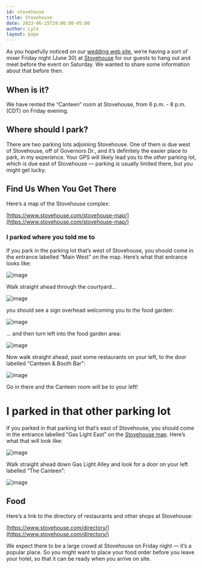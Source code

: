 ```yaml
---
id: stovehouse
title: Stovehouse
date: 2023-06-25T19:00:00-05:00
author: Lyle
layout: page
---
```

As you hopefully noticed on our [wedding web site](https://maryandlyle.com/), we’re having a sort of mixer Friday night (June 30) at [Stovehouse](https://www.stovehouse.com/) for our guests to hang out and meet before the event on Saturday. We wanted to share some information about that before then.

## When is it?

We have rented the “Canteen” room at Stovehouse, from 6 p.m. - 8 p.m. (CDT) on Friday evening.

## Where should I park?

There are two parking lots adjoining Stovehouse. One of them is due west of Stovehouse, off of Governors Dr., and it’s definitely the easier place to park, in my experience. Your GPS will likely lead you to the *other* parking lot, which is due east of Stovehouse — parking is usually limited there, but you might get lucky.

## Find Us When You Get There

Here’s a map of the Stovehouse complex:

[https://www.stovehouse.com/stovehouse-map/](https://www.stovehouse.com/stovehouse-map/)

### I parked where you told me to

If you park in the parking lot that’s west of Stovehouse, you should come in the entrance labelled “Main West” on the map. Here’s what that entrance looks like:

![image](assets/img/west-entrance.jpeg)

Walk straight ahead through the courtyard...

![image](assets/img/courtyard.jpeg)

you should see a sign overhead welcoming you to the food garden:

![image](assets/img/food-garden-entrance.jpeg)

... and then turn left into the food garden area:

![image](assets/img/food-garden.jpeg)

Now walk straight ahead, past some restaurants on your left, to the door labelled "Canteen & Booth Bar":

![image](assets/img/canteen-booth-bar.jpeg)

Go in there and the Canteen room will be to your left!

# I parked in that other parking lot

If you parked in that parking lot that’s east of Stovehouse, you should come in the entrance labelled “Gas Light East” on the [Stovehouse map](https://www.stovehouse.com/stovehouse-map/). Here’s what that will look like:

![image](assets/img/east-entrance.jpeg)

Walk straight ahead down Gas Light Alley and look for a door on your left labelled “The Canteen”:

![image](assets/img/canteen-door.jpeg)

## Food

Here’s a link to the directory of restaurants and other shops at Stovehouse:

[https://www.stovehouse.com/directory/](https://www.stovehouse.com/directory/)

We expect there to be a large crowd at Stovehouse on Friday night — it’s a popular place. So you might want to place your food order before you leave your hotel, so that it can be ready when you arrive on site.